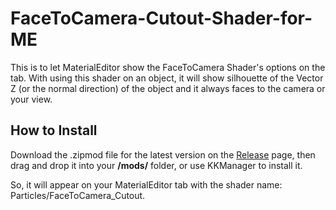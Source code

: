 # FaceToCamera-Cutout-Shader-for-ME
This is to let MaterialEditor show the FaceToCamera Shader's options on the tab.
With using this shader on an object, it will show silhouette of the Vector Z (or the normal direction) of the object and it always faces to the camera or your view.

## How to Install
Download the .zipmod file for the latest version on the [Release](https://github.com/Blatke/FaceToCamera-Cutout-Shader-for-ME/releases) page, then drag and drop it into your **/mods/** folder, or use KKManager to install it.

So, it will appear on your MaterialEditor tab with the shader name: Particles/FaceToCamera_Cutout.
